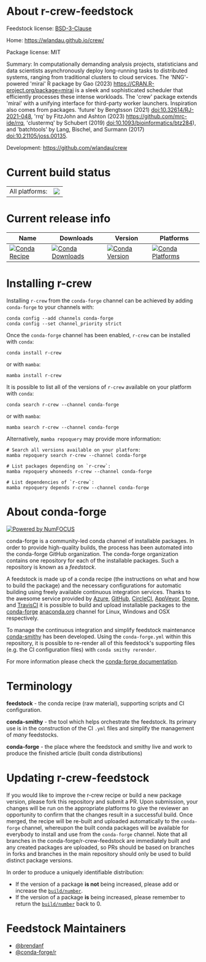 About r-crew-feedstock
======================

Feedstock license: [BSD-3-Clause](https://github.com/conda-forge/r-crew-feedstock/blob/main/LICENSE.txt)

Home: https://wlandau.github.io/crew/

Package license: MIT

Summary: In computationally demanding analysis projects, statisticians and data scientists asynchronously deploy long-running tasks to distributed systems, ranging from traditional clusters to cloud services. The 'NNG'-powered 'mirai' R package by Gao (2023) <https://CRAN.R-project.org/package=mirai> is a sleek and sophisticated scheduler that efficiently processes these intense workloads. The 'crew' package extends 'mirai' with a unifying interface for third-party worker launchers. Inspiration also comes from packages. 'future' by Bengtsson (2021) <doi:10.32614/RJ-2021-048>, 'rrq' by FitzJohn and Ashton (2023) <https://github.com/mrc-ide/rrq>, 'clustermq' by Schubert (2019) <doi:10.1093/bioinformatics/btz284>), and 'batchtools' by Lang, Bischel, and Surmann (2017) <doi:10.21105/joss.00135>.

Development: https://github.com/wlandau/crew

Current build status
====================


<table><tr><td>All platforms:</td>
    <td>
      <a href="https://dev.azure.com/conda-forge/feedstock-builds/_build/latest?definitionId=21694&branchName=main">
        <img src="https://dev.azure.com/conda-forge/feedstock-builds/_apis/build/status/r-crew-feedstock?branchName=main">
      </a>
    </td>
  </tr>
</table>

Current release info
====================

| Name | Downloads | Version | Platforms |
| --- | --- | --- | --- |
| [![Conda Recipe](https://img.shields.io/badge/recipe-r--crew-green.svg)](https://anaconda.org/conda-forge/r-crew) | [![Conda Downloads](https://img.shields.io/conda/dn/conda-forge/r-crew.svg)](https://anaconda.org/conda-forge/r-crew) | [![Conda Version](https://img.shields.io/conda/vn/conda-forge/r-crew.svg)](https://anaconda.org/conda-forge/r-crew) | [![Conda Platforms](https://img.shields.io/conda/pn/conda-forge/r-crew.svg)](https://anaconda.org/conda-forge/r-crew) |

Installing r-crew
=================

Installing `r-crew` from the `conda-forge` channel can be achieved by adding `conda-forge` to your channels with:

```
conda config --add channels conda-forge
conda config --set channel_priority strict
```

Once the `conda-forge` channel has been enabled, `r-crew` can be installed with `conda`:

```
conda install r-crew
```

or with `mamba`:

```
mamba install r-crew
```

It is possible to list all of the versions of `r-crew` available on your platform with `conda`:

```
conda search r-crew --channel conda-forge
```

or with `mamba`:

```
mamba search r-crew --channel conda-forge
```

Alternatively, `mamba repoquery` may provide more information:

```
# Search all versions available on your platform:
mamba repoquery search r-crew --channel conda-forge

# List packages depending on `r-crew`:
mamba repoquery whoneeds r-crew --channel conda-forge

# List dependencies of `r-crew`:
mamba repoquery depends r-crew --channel conda-forge
```


About conda-forge
=================

[![Powered by
NumFOCUS](https://img.shields.io/badge/powered%20by-NumFOCUS-orange.svg?style=flat&colorA=E1523D&colorB=007D8A)](https://numfocus.org)

conda-forge is a community-led conda channel of installable packages.
In order to provide high-quality builds, the process has been automated into the
conda-forge GitHub organization. The conda-forge organization contains one repository
for each of the installable packages. Such a repository is known as a *feedstock*.

A feedstock is made up of a conda recipe (the instructions on what and how to build
the package) and the necessary configurations for automatic building using freely
available continuous integration services. Thanks to the awesome service provided by
[Azure](https://azure.microsoft.com/en-us/services/devops/), [GitHub](https://github.com/),
[CircleCI](https://circleci.com/), [AppVeyor](https://www.appveyor.com/),
[Drone](https://cloud.drone.io/welcome), and [TravisCI](https://travis-ci.com/)
it is possible to build and upload installable packages to the
[conda-forge](https://anaconda.org/conda-forge) [anaconda.org](https://anaconda.org/)
channel for Linux, Windows and OSX respectively.

To manage the continuous integration and simplify feedstock maintenance
[conda-smithy](https://github.com/conda-forge/conda-smithy) has been developed.
Using the ``conda-forge.yml`` within this repository, it is possible to re-render all of
this feedstock's supporting files (e.g. the CI configuration files) with ``conda smithy rerender``.

For more information please check the [conda-forge documentation](https://conda-forge.org/docs/).

Terminology
===========

**feedstock** - the conda recipe (raw material), supporting scripts and CI configuration.

**conda-smithy** - the tool which helps orchestrate the feedstock.
                   Its primary use is in the construction of the CI ``.yml`` files
                   and simplify the management of *many* feedstocks.

**conda-forge** - the place where the feedstock and smithy live and work to
                  produce the finished article (built conda distributions)


Updating r-crew-feedstock
=========================

If you would like to improve the r-crew recipe or build a new
package version, please fork this repository and submit a PR. Upon submission,
your changes will be run on the appropriate platforms to give the reviewer an
opportunity to confirm that the changes result in a successful build. Once
merged, the recipe will be re-built and uploaded automatically to the
`conda-forge` channel, whereupon the built conda packages will be available for
everybody to install and use from the `conda-forge` channel.
Note that all branches in the conda-forge/r-crew-feedstock are
immediately built and any created packages are uploaded, so PRs should be based
on branches in forks and branches in the main repository should only be used to
build distinct package versions.

In order to produce a uniquely identifiable distribution:
 * If the version of a package **is not** being increased, please add or increase
   the [``build/number``](https://docs.conda.io/projects/conda-build/en/latest/resources/define-metadata.html#build-number-and-string).
 * If the version of a package **is** being increased, please remember to return
   the [``build/number``](https://docs.conda.io/projects/conda-build/en/latest/resources/define-metadata.html#build-number-and-string)
   back to 0.

Feedstock Maintainers
=====================

* [@brendanf](https://github.com/brendanf/)
* [@conda-forge/r](https://github.com/orgs/conda-forge/teams/r/)

